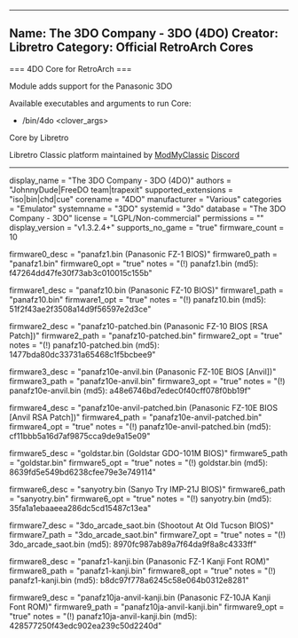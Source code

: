 -----------------------
Name: The 3DO Company - 3DO (4DO)
Creator: Libretro
Category: Official RetroArch Cores
-----------------------

=== 4DO Core for RetroArch ===

Module adds support for the Panasonic 3DO

Available executables and arguments to run Core:
- /bin/4do <rom> <clover_args>

Core by Libretro

Libretro Classic platform maintained by [ModMyClassic](https://modmyclassic.com) [Discord](https://discordapp.com/invite/8gygsrw)

-----------------------

display_name = "The 3DO Company - 3DO (4DO)"
authors = "JohnnyDude|FreeDO team|trapexit"
supported_extensions = "iso|bin|chd|cue"
corename = "4DO"
manufacturer = "Various"
categories = "Emulator"
systemname = "3DO"
systemid = "3do"
database = "The 3DO Company - 3DO"
license = "LGPL/Non-commercial"
permissions = ""
display_version = "v1.3.2.4+"
supports_no_game = "true"
firmware_count = 10

firmware0_desc = "panafz1.bin (Panasonic FZ-1 BIOS)"
firmware0_path = "panafz1.bin"
firmware0_opt = "true"
notes = "(!) panafz1.bin (md5): f47264dd47fe30f73ab3c010015c155b"

firmware1_desc = "panafz10.bin (Panasonic FZ-10 BIOS)"
firmware1_path = "panafz10.bin"
firmware1_opt = "true"
notes = "(!) panafz10.bin (md5): 51f2f43ae2f3508a14d9f56597e2d3ce"

firmware2_desc = "panafz10-patched.bin (Panasonic FZ-10 BIOS [RSA Patch])"
firmware2_path = "panafz10-patched.bin"
firmware2_opt = "true"
notes = "(!) panafz10-patched.bin (md5): 1477bda80dc33731a65468c1f5bcbee9"

firmware3_desc = "panafz10e-anvil.bin (Panasonic FZ-10E BIOS [Anvil])"
firmware3_path = "panafz10e-anvil.bin"
firmware3_opt = "true"
notes = "(!) panafz10e-anvil.bin (md5): a48e6746bd7edec0f40cff078f0bb19f"

firmware4_desc = "panafz10e-anvil-patched.bin (Panasonic FZ-10E BIOS [Anvil RSA Patch])"
firmware4_path = "panafz10e-anvil-patched.bin"
firmware4_opt = "true"
notes = "(!) panafz10e-anvil-patched.bin (md5): cf11bbb5a16d7af9875cca9de9a15e09"

firmware5_desc = "goldstar.bin (Goldstar GDO-101M BIOS)"
firmware5_path = "goldstar.bin"
firmware5_opt = "true"
notes = "(!) goldstar.bin (md5): 8639fd5e549bd6238cfee79e3e749114"

firmware6_desc = "sanyotry.bin (Sanyo Try IMP-21J BIOS)"
firmware6_path = "sanyotry.bin"
firmware6_opt = "true"
notes = "(!) sanyotry.bin (md5): 35fa1a1ebaaeea286dc5cd15487c13ea"

firmware7_desc = "3do_arcade_saot.bin (Shootout At Old Tucson BIOS)"
firmware7_path = "3do_arcade_saot.bin"
firmware7_opt = "true"
notes = "(!) 3do_arcade_saot.bin (md5): 8970fc987ab89a7f64da9f8a8c4333ff"

firmware8_desc = "panafz1-kanji.bin (Panasonic FZ-1 Kanji Font ROM)"
firmware8_path = "panafz1-kanji.bin"
firmware8_opt = "true"
notes = "(!) panafz1-kanji.bin (md5): b8dc97f778a6245c58e064b0312e8281"

firmware9_desc = "panafz10ja-anvil-kanji.bin (Panasonic FZ-10JA Kanji Font ROM)"
firmware9_path = "panafz10ja-anvil-kanji.bin"
firmware9_opt = "true"
notes = "(!) panafz10ja-anvil-kanji.bin (md5): 428577250f43edc902ea239c50d2240d"
